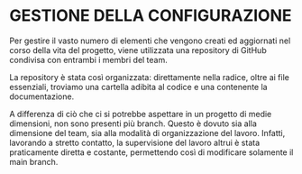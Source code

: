 # GESTIONE DELLA CONFIGURAZIONE

Per gestire il vasto numero di elementi che vengono creati ed aggiornati nel corso della vita del progetto, viene utilizzata una repository di GitHub condivisa con entrambi i membri del team. 

La repository è stata così organizzata: direttamente nella radice, oltre ai file essenziali, troviamo una cartella adibita al codice e una contenente la documentazione.

A differenza di ciò che ci si potrebbe aspettare in un progetto di medie dimensioni, non sono presenti più branch. Questo è dovuto sia alla dimensione del team, sia alla modalità di organizzazione del lavoro. Infatti, lavorando a stretto contatto, la supervisione del lavoro altrui è stata praticamente diretta e costante, permettendo così di modificare solamente il main branch.